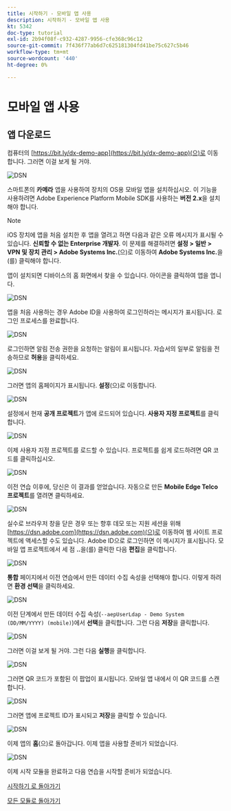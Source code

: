 ```yaml
---
title: 시작하기 - 모바일 앱 사용
description: 시작하기 - 모바일 앱 사용
kt: 5342
doc-type: tutorial
exl-id: 2b94f08f-c932-4287-9956-cfe368c96c12
source-git-commit: 7f436f77ab6d7c625181304fd41be75c627c5b46
workflow-type: tm+mt
source-wordcount: '440'
ht-degree: 0%

---
```


# 모바일 앱 사용

## 앱 다운로드

컴퓨터의 [https://bit.ly/dx-demo-app](https://bit.ly/dx-demo-app)(으)로 이동합니다. 그러면 이걸 보게 될 거야.

![DSN](./images/mobileapp.png)

스마트폰의 **카메라** 앱을 사용하여 장치의 OS용 모바일 앱을 설치하십시오. 이 기능을 사용하려면 Adobe Experience Platform Mobile SDK를 사용하는 **버전 2.x**&#x200B;을 설치해야 합니다.

>[!NOTE]
>
>iOS 장치에 앱을 처음 설치한 후 앱을 열려고 하면 다음과 같은 오류 메시지가 표시될 수 있습니다. **신뢰할 수 없는 Enterprise 개발자**. 이 문제를 해결하려면 **설정 > 일반 > VPN 및 장치 관리 > Adobe Systems Inc.**(으)로 이동하여 **Adobe Systems Inc.**&#x200B;을(를) 클릭해야 합니다.

앱이 설치되면 디바이스의 홈 화면에서 찾을 수 있습니다. 아이콘을 클릭하여 앱을 엽니다.

![DSN](./images/mobileappn1.png)

앱을 처음 사용하는 경우 Adobe ID을 사용하여 로그인하라는 메시지가 표시됩니다. 로그인 프로세스를 완료합니다.

![DSN](./images/mobileappn2.png)

로그인하면 알림 전송 권한을 요청하는 알림이 표시됩니다. 자습서의 일부로 알림을 전송하므로 **허용**&#x200B;을 클릭하세요.

![DSN](./images/mobileappn3.png)

그러면 앱의 홈페이지가 표시됩니다. **설정**(으)로 이동합니다.

![DSN](./images/mobileappn4.png)

설정에서 현재 **공개 프로젝트**&#x200B;가 앱에 로드되어 있습니다. **사용자 지정 프로젝트**&#x200B;를 클릭합니다.

![DSN](./images/mobileappn5.png)

이제 사용자 지정 프로젝트를 로드할 수 있습니다. 프로젝트를 쉽게 로드하려면 QR 코드를 클릭하십시오.

![DSN](./images/mobileappn6.png)

이전 연습 이후에, 당신은 이 결과를 얻었습니다. 자동으로 만든 **Mobile Edge Telco 프로젝트**&#x200B;를 열려면 클릭하세요.

![DSN](./images/dsn5b.png)

실수로 브라우저 창을 닫은 경우 또는 향후 데모 또는 지원 세션을 위해 [https://dsn.adobe.com](https://dsn.adobe.com)(으)로 이동하여 웹 사이트 프로젝트에 액세스할 수도 있습니다. Adobe ID으로 로그인하면 이 메시지가 표시됩니다. 모바일 앱 프로젝트에서 세 점 **..**&#x200B;을(를) 클릭한 다음 **편집**&#x200B;을 클릭합니다.

![DSN](./images/web8a.png)

**통합** 페이지에서 이전 연습에서 만든 데이터 수집 속성을 선택해야 합니다. 이렇게 하려면 **환경 선택**&#x200B;을 클릭하세요.

![DSN](./images/web8aa.png)

이전 단계에서 만든 데이터 수집 속성(`--aepUserLdap - Demo System (DD/MM/YYYY) (mobile)`)에서 **선택**&#x200B;을 클릭합니다. 그런 다음 **저장**&#x200B;을 클릭합니다.

![DSN](./images/web8b.png)

그러면 이걸 보게 될 거야. 그런 다음 **실행**&#x200B;을 클릭합니다.

![DSN](./images/web8bb.png)

그러면 QR 코드가 포함된 이 팝업이 표시됩니다. 모바일 앱 내에서 이 QR 코드를 스캔합니다.

![DSN](./images/web8c.png)

그러면 앱에 프로젝트 ID가 표시되고 **저장**&#x200B;을 클릭할 수 있습니다.

![DSN](./images/mobileappn7.png)

이제 앱의 **홈**(으)로 돌아갑니다. 이제 앱을 사용할 준비가 되었습니다.

![DSN](./images/mobileappn8.png)

이제 시작 모듈을 완료하고 다음 연습을 시작할 준비가 되었습니다.

[시작하기 로 돌아가기](./getting-started.md)

[모든 모듈로 돌아가기](./../../../overview.md)
